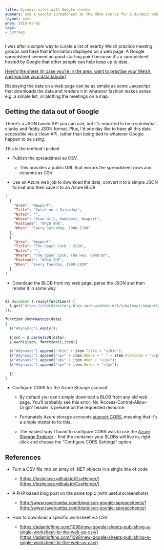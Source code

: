 ```yaml
---
title: Dynamic sites with Google sheets 
summary: Use a Google spreadsheet as the data source for a dynamic web page
layout: post
when: 2016-09-02
tags:
- cymraeg
---
```


I was after a _simple_ way to curate a list of nearby Welsh practice meeting groups and have that information displayed on a web page. A Google spreadsheet seemed an good starting point because it's a spreadsheet hosted by Google that other people can help keep up to date. 

[Here's the sheet (in case you're in the area, want to practise your Welsh, and you like your data tabular)](https://docs.google.com/spreadsheets/d/1zzhf4SebQ5IIU1PfrrAzh1d0Q2ZLDaesN-cQ2Ux0bwA)

Displaying the data on a web page can be as simple as some Javascript that downloads the data and renders it in whatever fashion makes sense e.g. a simple list, or plotting the meetings on a map. 

## Getting the data out of Google

There's a JSON based API you can use, but it's reported to be a somewhat clunky and fiddly JSON format. Plus, I'd one day like to have all this data accessible via a clean API, rather than being tied to whatever Google happen to be using. 

This is the method I picked
 - Publish the spreadsheet as CSV. 
    - This provides a public URL that mirrors the spreadsheet rows and columns as CSV
	
 - Use an Azure web job to download the data, convert it to a simple JSON format and then save it to an Azure BLOB
 
```json
[
  {
    "Area": "Newport",
    "Title": "Cwtch on a Saturday",
    "Notes": "",
    "Where": "Stow Hill, Handpost, Newport",
    "Postcode": "NP20 4HA",
    "When": "Every Saturday, 1000-1200"
  },
  {
    "Area": "Newport",
    "Title": "The Upper Cock - SSiW",
    "Notes": "",
    "Where": "The Upper Cock, The Hwy, Cwmbran",
    "Postcode": "NP44 2HE",
    "When": "Every Tuesday, 1900-2100"
  }
]
```
 
 - Download the BLOB from my web page, parse the JSON and then render it in some way 

```javascript

$( document ).ready(function() {
  $.get('https://chatdirectory.blob.core.windows.net/simpleapi/newport/meetups.json', null,showMeetups);
});

function showMeetups(data)
{
  $("#dynamic").empty();
  
  $json = $.parseJSON(data);
  $.each($json, function(i,item){
  
  $("#dynamic").append("<h1>" + item.Title + "</h1>");
  $("#dynamic").append("<p>" + item.Where + " " + item.Postcode + "</p>");
  $("#dynamic").append("<p>" + item.When + "</p>");
  $("#dynamic").append("<p>" + item.Notes + "</p>");
	
  });
}
```
 - Configure CORS for the Azure Storage account
 
   - By default you can't simply download a BLOB from any old web page. You'll probably see this error: No 'Access-Control-Allow-Origin' header is present on the requested resource
   
   - Fortunately Azure storage accounts [support CORS](https://msdn.microsoft.com/en-us/library/azure/dn535601.aspx), meaning that it's a simple matter to fix this. 
   
   - The easiest way I found to configure CORS was to use the [Azure Storage Explorer](http://storageexplorer.com/) - find the container your BLOBs will live in, right click and choose the "Configure CORS Settings" option
 	
## References

 - Turn a CSV file into an array of .NET objects in a single line of code

    - [https://joshclose.github.io/CsvHelper/](https://joshclose.github.io/CsvHelper/)
	
 - A PHP based blog post on the same topic (with useful screenshots)
 
    - [http://www.ravelrumba.com/blog/json-google-spreadsheets/](http://www.ravelrumba.com/blog/json-google-spreadsheets/)
	
 - How to download a specific worksheet via CSV

    - [https://adamlofting.com/1098/new-google-sheets-publishing-a-single-worksheet-to-the-web-as-csv/](https://adamlofting.com/1098/new-google-sheets-publishing-a-single-worksheet-to-the-web-as-csv/) 
